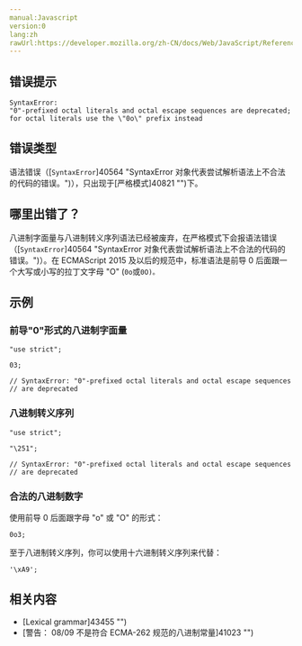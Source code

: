 ```yaml
---
manual:Javascript
version:0
lang:zh
rawUrl:https://developer.mozilla.org/zh-CN/docs/Web/JavaScript/Reference/Errors/Deprecated_octal
---
```






## 错误提示<a name="错误提示"></a>

```
SyntaxError: 
"0"-prefixed octal literals and octal escape sequences are deprecated; 
for octal literals use the \"0o\" prefix instead

```

## 错误类型<a name="错误类型"></a>


语法错误（[`SyntaxError`]40564 "SyntaxError 对象代表尝试解析语法上不合法的代码的错误。")），只出现于[严格模式]40821 "")下。


## 哪里出错了？<a name="哪里出错了？"></a>


八进制字面量与八进制转义序列语法已经被废弃，在严格模式下会报语法错误（[`SyntaxError`]40564 "SyntaxError 对象代表尝试解析语法上不合法的代码的错误。")）。在 ECMAScript 2015 及以后的规范中，标准语法是前导 0 后面跟一个大写或小写的拉丁文字母 &quot;O&quot; (`0o`或`0O)。`


## 示例<a name="示例"></a>

### 前导&quot;0&quot;形式的八进制字面量<a name="前导0形式的八进制字面量"></a>

```
"use strict";

03;

// SyntaxError: "0"-prefixed octal literals and octal escape sequences 
// are deprecated
```

### 八进制转义序列<a name="八进制转义序列"></a>

```
"use strict";

"\251";

// SyntaxError: "0"-prefixed octal literals and octal escape sequences
// are deprecated
```

### 合法的八进制数字<a name="合法的八进制数字"></a>


使用前导 0 后面跟字母 &quot;o&quot; 或 &quot;O&quot; 的形式：


```
0o3;
```


至于八进制转义序列，你可以使用十六进制转义序列来代替：


```
'\xA9';
```

## 相关内容<a name="相关内容"></a>

* [Lexical grammar]43455 "")
* [警告： 08/09 不是符合 ECMA-262 规范的八进制常量]41023 "")




